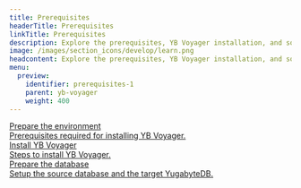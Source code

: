 ```yaml
---
title: Prerequisites
headerTitle: Prerequisites
linkTitle: Prerequisites
description: Explore the prerequisites, YB Voyager installation, and so on.
image: /images/section_icons/develop/learn.png
headcontent: Explore the prerequisites, YB Voyager installation, and so on.
menu:
  preview:
    identifier: prerequisites-1
    parent: yb-voyager
    weight: 400
---
```


<div class="row">

  <div class="col-12 col-md-6 col-lg-12 col-xl-6">
    <a class="section-link icon-offset" href="prepare-environment/">
      <div class="head">
        <div class="icon">
          <i class="icon-database-alt2"></i>
        </div>
        <div class="title">Prepare the environment</div>
      </div>
      <div class="body">
        Prerequisites required for installing YB Voyager.
      </div>
    </a>
  </div>

  <div class="col-12 col-md-6 col-lg-12 col-xl-6">
    <a class="section-link icon-offset" href="install-yb-voyager/">
      <div class="head">
        <div class="icon">
          <i class="icon-database-alt2"></i>
        </div>
        <div class="title">Install YB Voyager</div>
      </div>
      <div class="body">
        Steps to install YB Voyager.
      </div>
    </a>
  </div>

  <div class="col-12 col-md-6 col-lg-12 col-xl-6">
    <a class="section-link icon-offset" href="prepare-database/">
      <div class="head">
        <div class="icon">
          <i class="icon-database-alt2"></i>
        </div>
        <div class="title">Prepare the database</div>
      </div>
      <div class="body">
        Setup the source database and the target YugabyteDB.
      </div>
    </a>
  </div>

</div>
